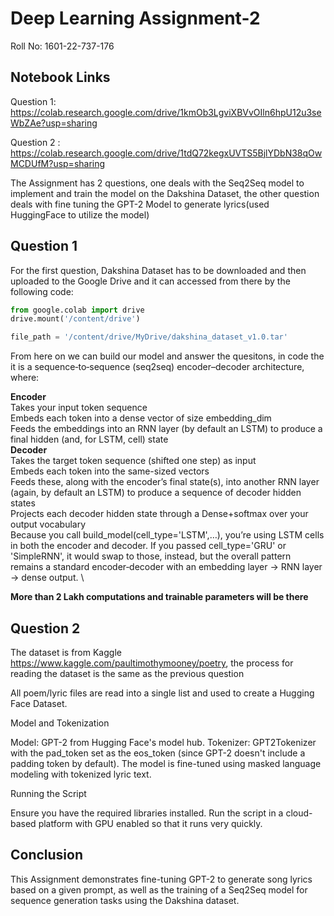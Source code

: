 # Deep Learning Assignment-2 
Roll No: 1601-22-737-176


## Notebook Links
Question 1: https://colab.research.google.com/drive/1kmOb3LgviXBVvOIln6hpU12u3seWbZAe?usp=sharing

Question 2 : https://colab.research.google.com/drive/1tdQ72kegxUVTS5BjlYDbN38qOwMCDUfM?usp=sharing  

The Assignment has 2 questions, one deals with the Seq2Seq model to implement and train the model on the Dakshina Dataset, the other question deals with fine tuning the GPT-2 Model to generate lyrics(used HuggingFace to utilize the model)

## Question 1
For the first question, Dakshina Dataset has to be downloaded and then uploaded to the Google Drive and it can accessed from there by the following code:

```python 
from google.colab import drive
drive.mount('/content/drive')

file_path = '/content/drive/MyDrive/dakshina_dataset_v1.0.tar' 
```
From here on we can build our model and answer the quesitons, in code the it is a sequence‑to‑sequence (seq2seq) encoder–decoder architecture, where:

**Encoder** \
Takes your input token sequence \
Embeds each token into a dense vector of size embedding_dim \
Feeds the embeddings into an RNN layer (by default an LSTM) to produce a final hidden (and, for LSTM, cell) state \
**Decoder** \
Takes the target token sequence (shifted one step) as input \
Embeds each token into the same-sized vectors \
Feeds these, along with the encoder’s final state(s), into another RNN layer (again, by default an LSTM) to produce a sequence of decoder hidden states \
Projects each decoder hidden state through a Dense+softmax over your output vocabulary \
Because you call build_model(cell_type='LSTM',…), you’re using LSTM cells in both the encoder and decoder. If you passed cell_type='GRU' or 'SimpleRNN', it would swap to those, instead, but the overall pattern remains a standard encoder‑decoder with an embedding layer → RNN layer → dense output. \

**More than 2 Lakh computations and trainable parameters will be there**

## Question 2
The dataset is from Kaggle https://www.kaggle.com/paultimothymooney/poetry, the process for reading the dataset is the same as the previous question

All poem/lyric files are read into a single list and used to create a Hugging Face Dataset.

Model and Tokenization

Model: GPT-2 from Hugging Face's model hub.
Tokenizer: GPT2Tokenizer with the pad_token set as the eos_token (since GPT-2 doesn't include a padding token by default).
The model is fine-tuned using masked language modeling with tokenized lyric text.

Running the Script

Ensure you have the required libraries installed.
Run the script in a cloud-based platform with GPU enabled so that it runs very quickly.

## Conclusion

This Assignment demonstrates fine-tuning GPT-2 to generate song lyrics based on a given prompt, as well as the training of a Seq2Seq model for sequence generation tasks using the Dakshina dataset.


